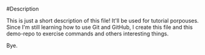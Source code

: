 #Description


  This is just a short description of this file! It'll be used for tutorial porpouses. Since I'm still learning how to use Git and GitHub, I create this file and this demo-repo to 
  exercise commands and others interesting things.
  
  
  Bye.
